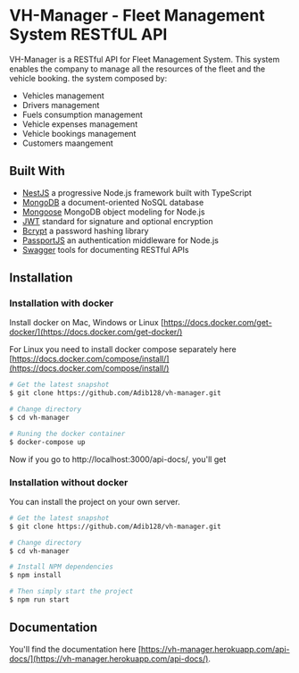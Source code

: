
# VH-Manager - Fleet Management System RESTfUL API
VH-Manager is a RESTful API for Fleet Management System. This system enables the company to manage all the resources of the fleet and the vehicle booking.
the system composed by:

- Vehicles management
- Drivers management
- Fuels consumption management
- Vehicle expenses management
- Vehicle bookings management
- Customers maangement

## Built With
- [NestJS](https://nestjs.com/) a progressive Node.js framework built with TypeScript
- [MongoDB](https://www.mongodb.com/) a document-oriented NoSQL database
- [Mongoose](https://mongoosejs.com/) MongoDB object modeling for Node.js
- [JWT](https://jwt.io/) standard for signature and optional encryption
- [Bcrypt](https://www.npmjs.com/package/bcrypt) a password hashing library
- [PassportJS](http://www.passportjs.org/) an authentication middleware for Node.js
- [Swagger](https://swagger.io/) tools for documenting  RESTful APIs


## Installation

### Installation with docker
Install docker on Mac, Windows or Linux [https://docs.docker.com/get-docker/](https://docs.docker.com/get-docker/)

For Linux you need to install docker compose separately here [https://docs.docker.com/compose/install/](https://docs.docker.com/compose/install/)

```bash
# Get the latest snapshot
$ git clone https://github.com/Adib128/vh-manager.git

# Change directory
$ cd vh-manager

# Runing the docker container
$ docker-compose up

```
Now if you go to http://localhost:3000/api-docs/, you'll get

### Installation without docker

You can install the project on your own server.
```bash
# Get the latest snapshot
$ git clone https://github.com/Adib128/vh-manager.git

# Change directory
$ cd vh-manager

# Install NPM dependencies
$ npm install

# Then simply start the project
$ npm run start
```

## Documentation

You'll find the documentation here [https://vh-manager.herokuapp.com/api-docs/](https://vh-manager.herokuapp.com/api-docs/).
